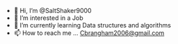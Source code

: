 - 👋 Hi, I’m @SaltShaker9000
- 👀 I’m interested in a Job
- 🌱 I’m currently learning Data structures and algorithms
- 📫 How to reach me ... Cbrangham2006@gmail.com

<!---
SaltShaker9000/SaltShaker9000 is a ✨ special ✨ repository because its `README.md` (this file) appears on your GitHub profile.
You can click the Preview link to take a look at your changes.
--->
